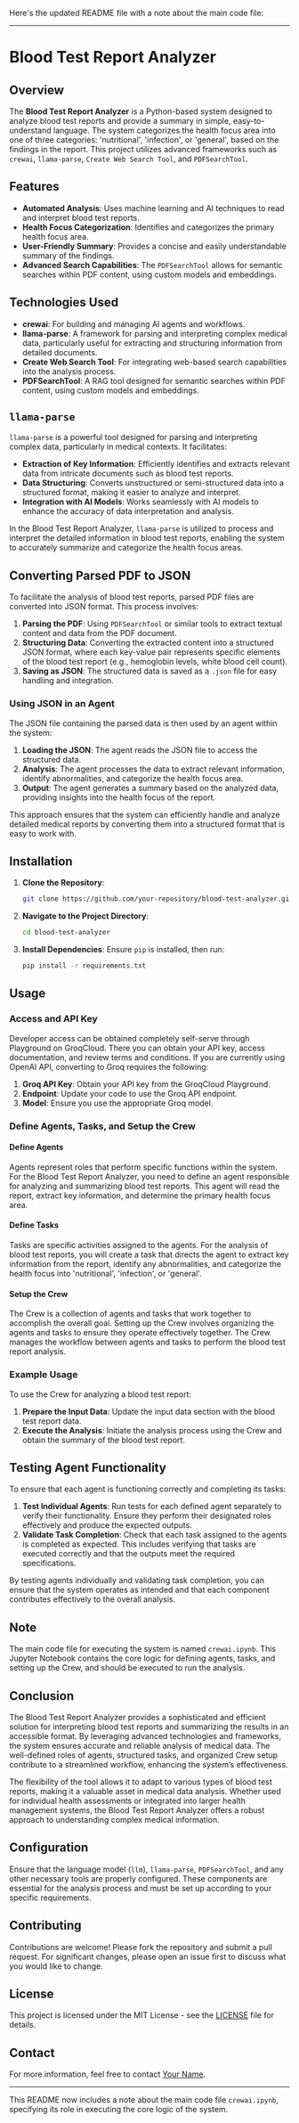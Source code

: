 Here's the updated README file with a note about the main code file:

---

# Blood Test Report Analyzer

## Overview

The **Blood Test Report Analyzer** is a Python-based system designed to analyze blood test reports and provide a summary in simple, easy-to-understand language. The system categorizes the health focus area into one of three categories: 'nutritional', 'infection', or 'general', based on the findings in the report. This project utilizes advanced frameworks such as `crewai`, `llama-parse`, `Create Web Search Tool`, and `PDFSearchTool`.

## Features

- **Automated Analysis**: Uses machine learning and AI techniques to read and interpret blood test reports.
- **Health Focus Categorization**: Identifies and categorizes the primary health focus area.
- **User-Friendly Summary**: Provides a concise and easily understandable summary of the findings.
- **Advanced Search Capabilities**: The `PDFSearchTool` allows for semantic searches within PDF content, using custom models and embeddings.

## Technologies Used

- **crewai**: For building and managing AI agents and workflows.
- **llama-parse**: A framework for parsing and interpreting complex medical data, particularly useful for extracting and structuring information from detailed documents.
- **Create Web Search Tool**: For integrating web-based search capabilities into the analysis process.
- **PDFSearchTool**: A RAG tool designed for semantic searches within PDF content, using custom models and embeddings.

## `llama-parse`

`llama-parse` is a powerful tool designed for parsing and interpreting complex data, particularly in medical contexts. It facilitates:

- **Extraction of Key Information**: Efficiently identifies and extracts relevant data from intricate documents such as blood test reports.
- **Data Structuring**: Converts unstructured or semi-structured data into a structured format, making it easier to analyze and interpret.
- **Integration with AI Models**: Works seamlessly with AI models to enhance the accuracy of data interpretation and analysis.

In the Blood Test Report Analyzer, `llama-parse` is utilized to process and interpret the detailed information in blood test reports, enabling the system to accurately summarize and categorize the health focus areas.

## Converting Parsed PDF to JSON

To facilitate the analysis of blood test reports, parsed PDF files are converted into JSON format. This process involves:

1. **Parsing the PDF**: Using `PDFSearchTool` or similar tools to extract textual content and data from the PDF document.
2. **Structuring Data**: Converting the extracted content into a structured JSON format, where each key-value pair represents specific elements of the blood test report (e.g., hemoglobin levels, white blood cell count).
3. **Saving as JSON**: The structured data is saved as a `.json` file for easy handling and integration.

### Using JSON in an Agent

The JSON file containing the parsed data is then used by an agent within the system:

1. **Loading the JSON**: The agent reads the JSON file to access the structured data.
2. **Analysis**: The agent processes the data to extract relevant information, identify abnormalities, and categorize the health focus area.
3. **Output**: The agent generates a summary based on the analyzed data, providing insights into the health focus of the report.

This approach ensures that the system can efficiently handle and analyze detailed medical reports by converting them into a structured format that is easy to work with.

## Installation

1. **Clone the Repository**: 
   ```bash
   git clone https://github.com/your-repository/blood-test-analyzer.git
   ```

2. **Navigate to the Project Directory**:
   ```bash
   cd blood-test-analyzer
   ```

3. **Install Dependencies**:
   Ensure `pip` is installed, then run:
   ```bash
   pip install -r requirements.txt
   ```

## Usage

### Access and API Key

Developer access can be obtained completely self-serve through Playground on GroqCloud. There you can obtain your API key, access documentation, and review terms and conditions. If you are currently using OpenAI API, converting to Groq requires the following:

1. **Groq API Key**: Obtain your API key from the GroqCloud Playground.
2. **Endpoint**: Update your code to use the Groq API endpoint.
3. **Model**: Ensure you use the appropriate Groq model.

### Define Agents, Tasks, and Setup the Crew

#### Define Agents

Agents represent roles that perform specific functions within the system. For the Blood Test Report Analyzer, you need to define an agent responsible for analyzing and summarizing blood test reports. This agent will read the report, extract key information, and determine the primary health focus area.

#### Define Tasks

Tasks are specific activities assigned to the agents. For the analysis of blood test reports, you will create a task that directs the agent to extract key information from the report, identify any abnormalities, and categorize the health focus into 'nutritional', 'infection', or 'general'.

#### Setup the Crew

The Crew is a collection of agents and tasks that work together to accomplish the overall goal. Setting up the Crew involves organizing the agents and tasks to ensure they operate effectively together. The Crew manages the workflow between agents and tasks to perform the blood test report analysis.

### Example Usage

To use the Crew for analyzing a blood test report:

1. **Prepare the Input Data**: Update the input data section with the blood test report data.
2. **Execute the Analysis**: Initiate the analysis process using the Crew and obtain the summary of the blood test report.

## Testing Agent Functionality

To ensure that each agent is functioning correctly and completing its tasks:

1. **Test Individual Agents**: Run tests for each defined agent separately to verify their functionality. Ensure they perform their designated roles effectively and produce the expected outputs.
2. **Validate Task Completion**: Check that each task assigned to the agents is completed as expected. This includes verifying that tasks are executed correctly and that the outputs meet the required specifications.

By testing agents individually and validating task completion, you can ensure that the system operates as intended and that each component contributes effectively to the overall analysis.

## Note

The main code file for executing the system is named `crewai.ipynb`. This Jupyter Notebook contains the core logic for defining agents, tasks, and setting up the Crew, and should be executed to run the analysis.

## Conclusion

The Blood Test Report Analyzer provides a sophisticated and efficient solution for interpreting blood test reports and summarizing the results in an accessible format. By leveraging advanced technologies and frameworks, the system ensures accurate and reliable analysis of medical data. The well-defined roles of agents, structured tasks, and organized Crew setup contribute to a streamlined workflow, enhancing the system’s effectiveness.

The flexibility of the tool allows it to adapt to various types of blood test reports, making it a valuable asset in medical data analysis. Whether used for individual health assessments or integrated into larger health management systems, the Blood Test Report Analyzer offers a robust approach to understanding complex medical information.

## Configuration

Ensure that the language model (`llm`), `llama-parse`, `PDFSearchTool`, and any other necessary tools are properly configured. These components are essential for the analysis process and must be set up according to your specific requirements.

## Contributing

Contributions are welcome! Please fork the repository and submit a pull request. For significant changes, please open an issue first to discuss what you would like to change.

## License

This project is licensed under the MIT License - see the [LICENSE](LICENSE) file for details.

## Contact

For more information, feel free to contact [Your Name](mailto:your-email@example.com).

---

This README now includes a note about the main code file `crewai.ipynb`, specifying its role in executing the core logic of the system.
